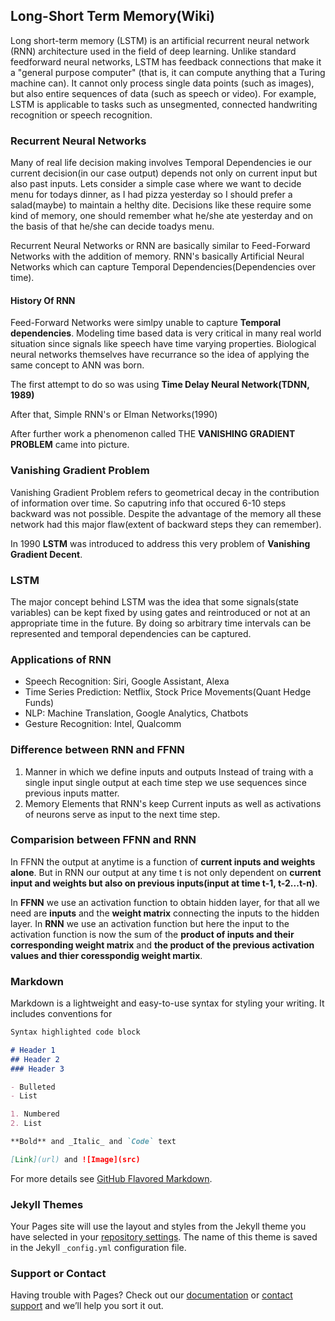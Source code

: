 ## Long-Short Term Memory(Wiki)

Long short-term memory (LSTM) is an artificial recurrent neural network (RNN) architecture used in the field of deep learning. Unlike standard feedforward neural networks, LSTM has feedback connections that make it a "general purpose computer" (that is, it can compute anything that a Turing machine can). It cannot only process single data points (such as images), but also entire sequences of data (such as speech or video). For example, LSTM is applicable to tasks such as unsegmented, connected handwriting recognition or speech recognition.

### Recurrent Neural Networks
Many of real life decision making involves Temporal Dependencies ie our current decision(in our case output) depends not only on current input but also past inputs. Lets consider a simple case where we want to decide menu for todays dinner, as I had pizza yesterday so I should prefer a salad(maybe) to maintain a helthy dite. Decisions like these require some kind of memory, one should remember what he/she ate yesterday and on the basis of that he/she can decide toadys menu.

Recurrent Neural Networks or RNN are basically similar to Feed-Forward Networks with the addition of memory. 
RNN's basically Artificial Neural Networks which can capture Temporal Dependencies(Dependencies over time).

#### History Of RNN
Feed-Forward Networks were simlpy unable to capture **Temporal dependencies**. Modeling time based data is very critical in many real world situation since signals like speech have time varying properties. Biological neural networks themselves have recurrance so the idea of applying the same concept to ANN was born. 

The first attempt to do so was using **Time Delay Neural Network(TDNN, 1989)**

After that, Simple RNN's or Elman Networks(1990) 

After further work a phenomenon called THE **VANISHING GRADIENT PROBLEM** came into picture.

### Vanishing Gradient Problem
Vanishing Gradient Problem refers to geometrical decay in the contribution of information over time. So caputring info that occured 6-10 steps backward was not possible. Despite the advantage of the memory all these network had this major flaw(extent of backward steps they can remember).

In 1990 **LSTM** was introduced to address this very problem of **Vanishing Gradient Decent**.

### LSTM
The major concept behind LSTM was the idea that some signals(state variables) can be kept fixed by using gates and reintroduced or not at an appropriate time in the future. By doing so arbitrary time intervals can be represented and temporal dependencies can be captured.

### Applications of RNN
* Speech Recognition: Siri, Google Assistant, Alexa
* Time Series Prediction: Netflix, Stock Price Movements(Quant Hedge Funds)
* NLP: Machine Translation, Google Analytics, Chatbots
* Gesture Recognition: Intel, Qualcomm

### Difference between RNN and FFNN
1. Manner in which we define inputs and outputs
  Instead of traing with a single input single output at each time step we use sequences since previous inputs matter.
2. Memory Elements that RNN's keep
  Current inputs as well as activations of neurons serve as input to the next time step.
  
### Comparision between FFNN and RNN
In FFNN the output at anytime is a function of **current inputs and weights alone**. But in RNN our output at any time t is not only dependent on **current input and weights but also on previous inputs(input at time t-1, t-2...t-n)**.

In **FFNN** we use an activation function to obtain hidden layer, for that all we need are **inputs** and the **weight matrix** connecting the inputs to the hidden layer. In **RNN** we use an activation function but here the input to the activation function is now the sum of the **product of inputs and their corresponding weight matrix** and **the product of the previous activation values and thier coresspondig weight martix**.

### Markdown

Markdown is a lightweight and easy-to-use syntax for styling your writing. It includes conventions for

```markdown
Syntax highlighted code block

# Header 1
## Header 2
### Header 3

- Bulleted
- List

1. Numbered
2. List

**Bold** and _Italic_ and `Code` text

[Link](url) and ![Image](src)
```

For more details see [GitHub Flavored Markdown](https://guides.github.com/features/mastering-markdown/).

### Jekyll Themes

Your Pages site will use the layout and styles from the Jekyll theme you have selected in your [repository settings](https://github.com/heisenbuug/Testing/settings). The name of this theme is saved in the Jekyll `_config.yml` configuration file.

### Support or Contact

Having trouble with Pages? Check out our [documentation](https://help.github.com/categories/github-pages-basics/) or [contact support](https://github.com/contact) and we’ll help you sort it out.
